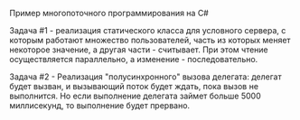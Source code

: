 Пример многопоточного программирования на C#

Задача #1 - реализация статического класса для условного сервера, с которым работают множество пользователей, часть из которых меняет некоторое значение, а другая части - считывает. При этом чтение осуществляется параллельно, а изменение - последовательно.

Задача #2 - Реализация "полусинхронного" вызова делегата: 
делегат будет вызван, и вызывающий поток будет ждать, пока вызов не выполнится.  Но если выполнение делегата займет больше 5000 миллисекунд, то выполнение будет прервано.
